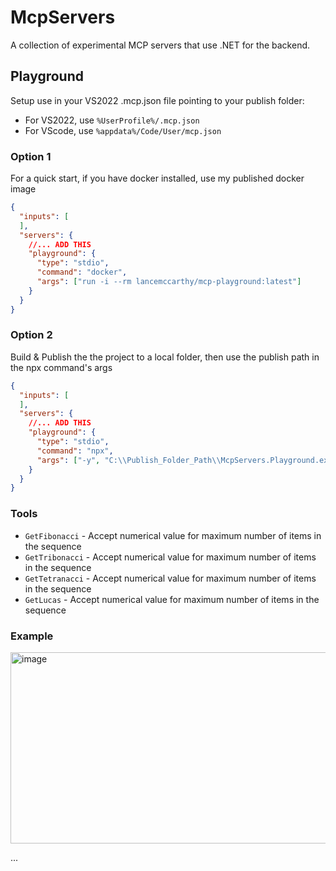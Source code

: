 # McpServers

A collection of experimental MCP servers that use .NET for the backend.


## Playground

Setup use in your VS2022 .mcp.json file pointing to your publish folder:

- For VS2022, use `%UserProfile%/.mcp.json`
- For VScode, use `%appdata%/Code/User/mcp.json`

### Option 1

For a quick start, if you have docker installed, use my published docker image

```json
{
  "inputs": [
  ],
  "servers": {
    //... ADD THIS
    "playground": {
      "type": "stdio",
      "command": "docker",
      "args": ["run -i --rm lancemccarthy/mcp-playground:latest"]
    }
  }
}
```

### Option 2

Build & Publish the the project to a local folder, then use the publish path in the npx command's args

```json
{
  "inputs": [
  ],
  "servers": {
    //... ADD THIS
    "playground": {
      "type": "stdio",
      "command": "npx",
      "args": ["-y", "C:\\Publish_Folder_Path\\McpServers.Playground.exe"]
    }
  }
}
```

### Tools

- `GetFibonacci` - Accept numerical value for maximum number of items in the sequence
- `GetTribonacci` - Accept numerical value for maximum number of items in the sequence
- `GetTetranacci` - Accept numerical value for maximum number of items in the sequence
- `GetLucas` - Accept numerical value for maximum number of items in the sequence

### Example

<img width="520" height="306" alt="image" src="https://github.com/user-attachments/assets/7d2dba5f-82a8-4046-9d14-18bdc3053541" />


...

